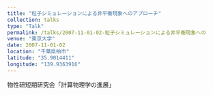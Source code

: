 ```yaml
---
title: "粒子シミュレーションによる非平衡現象へのアプローチ"
collection: talks
type: "Talk"
permalink: /talks/2007-11-01-02-粒子シミュレーションによる非平衡現象への
venue: "東京大学"
date: 2007-11-01-02
location: "千葉県柏市"
latitude: "35.9014411"
longitude: "139.9363916"
---
```


物性研短期研究会「計算物理学の進展」
